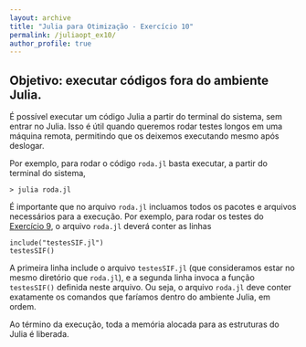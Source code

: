 ```yaml
---
layout: archive
title: "Julia para Otimização - Exercício 10"
permalink: /juliaopt_ex10/
author_profile: true
---
```


## Objetivo: executar códigos fora do ambiente Julia.

É possível executar um código Julia a partir do terminal do sistema, sem entrar no Julia. Isso é útil quando queremos rodar testes longos em uma máquina remota, permitindo que os deixemos executando mesmo após deslogar.

Por exemplo, para rodar o código `roda.jl` basta executar, a partir do terminal do sistema,
~~~
> julia roda.jl
~~~

É importante que no arquivo `roda.jl` incluamos todos os pacotes e arquivos necessários para a execução. Por exemplo, para rodar os testes do [Exercício 9](/juliaopt_ex9/), o arquivo `roda.jl` deverá conter as linhas
~~~
include("testesSIF.jl")
testesSIF()
~~~

A primeira linha include o arquivo `testesSIF.jl` (que consideramos estar no mesmo diretório que `roda.jl`), e a segunda linha invoca a função `testesSIF()` definida neste arquivo. Ou seja, o arquivo `roda.jl` deve conter exatamente os comandos que faríamos dentro do ambiente Julia, em ordem.

Ao término da execução, toda a memória alocada para as estruturas do Julia é liberada.